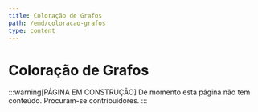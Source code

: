 ```yaml
---
title: Coloração de Grafos
path: /emd/coloracao-grafos
type: content
---
```


# Coloração de Grafos

:::warning[PÁGINA EM CONSTRUÇÃO]
De momento esta página não tem conteúdo.
Procuram-se contribuidores.
:::
